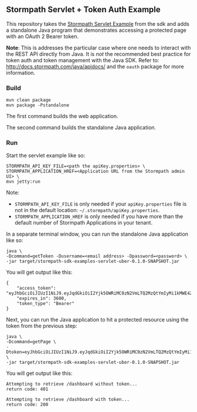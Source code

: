 ## Stormpath Servlet + Token Auth Example

This repository takes the [Stormpath Servlet Example](https://github.com/stormpath/stormpath-sdk-java/tree/master/examples/servlet) 
from the sdk and adds a standalone Java program that demonstrates accessing a protected page with an OAuth 2 Bearer token.

**Note**: This is addresses the particular case where one needs to interact with the REST API directly from Java. It is *not* the
recommended best practice for token auth and token management with the Java SDK. Refer to: http://docs.stormpath.com/java/apidocs/
and the `oauth` package for more information.


### Build

```
mvn clean package
mvn package -Pstandalone
```

The first command builds the web application.

The second command builds the standalone Java application.

### Run

Start the servlet example like so:

```
STORMPATH_API_KEY_FILE=<path the apiKey.properties> \
STORMPATH_APPLICATION_HREF=<Application URL from the Stormpath admin UI> \
mvn jetty:run
```

Note: 

* `STORMPATH_API_KEY_FILE` is only needed if your `apiKey.properties` file is not in the default location:
`~/.stormpath/apiKey.properties`.
* `STORMPATH_APPLICATION_HREF` is only needed if you have more than the default number of Stormpath Applications in your tenant.

In a separate terminal window, you can run the standalone Java application like so:

```
java \
-Dcommand=getToken -Dusername=<email address> -Dpassword=<password> \
-jar target/stormpath-sdk-examples-servlet-uber-0.1.0-SNAPSHOT.jar
```

You will get output like this:

```
{
    "access_token": "eyJhbGciOiJIUzI1NiJ9.eyJqdGkiOiI2Yjk5OWRiMC0zN2VmLTQ2MzQtYmIyMi1kMWE4ZTE1MWI1ZTAiLCJpYXQiOjE0NDcyNzY4MDIsInN1YiI6Imh0dHBzOi8vYXBpLnN0b3JtcGF0aC5jb20vdjEvYWNjb3VudHMvdFFlVFg1V0k3blNXaHdPazZ3bmZCIiwiZXhwIjoxNDQ3MjgwNDAyfQ.vBlWuzhyMTYl5eeihmHH7LxgIkGwzWPB7VW4yR7iOz8",
    "expires_in": 3600,
    "token_type": "Bearer"
}
```

Next, you can run the Java application to hit a protected resource using the token from the previous step:

```
java \
-Dcommand=getPage \
-Dtoken=eyJhbGciOiJIUzI1NiJ9.eyJqdGkiOiI2Yjk5OWRiMC0zN2VmLTQ2MzQtYmIyMi1kMWE4ZTE1MWI1ZTAiLCJpYXQiOjE0NDcyNzY4MDIsInN1YiI6Imh0dHBzOi8vYXBpLnN0b3JtcGF0aC5jb20vdjEvYWNjb3VudHMvdFFlVFg1V0k3blNXaHdPazZ3bmZCIiwiZXhwIjoxNDQ3MjgwNDAyfQ.vBlWuzhyMTYl5eeihmHH7LxgIkGwzWPB7VW4yR7iOz8 \
-jar target/stormpath-sdk-examples-servlet-uber-0.1.0-SNAPSHOT.jar
```

You will get output like this:

```
Attempting to retrieve /dashboard without token...
return code: 401

Attempting to retrieve /dashboard with token...
return code: 200
```
